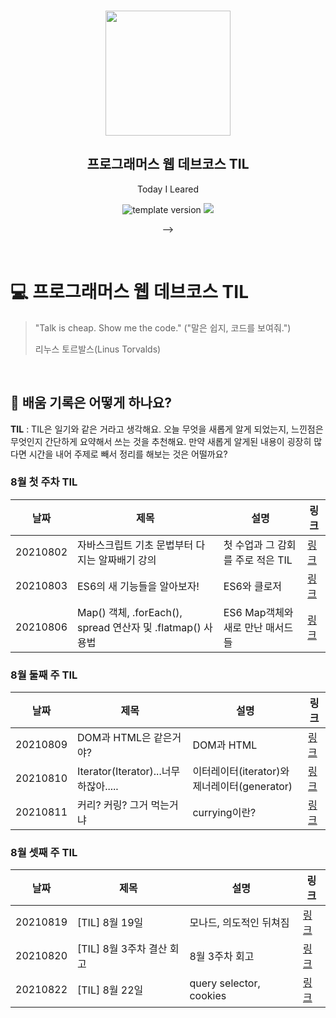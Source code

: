 <br/>
<p align="middle" >
  <img width="200px;" src="./src/images/prgms-logo.png"/>
</p>
<h2 align="middle">프로그래머스 웹 데브코스 TIL</h2>
<p align="middle">Today I Leared</p>
<p align="middle">
  <img src="https://img.shields.io/badge/version-1.0.0-blue?style=flat-square" alt="template version"/>
  <img src="https://img.shields.io/badge/language-md-md.svg?style=flat-square"/>
</p>

<p align="middle">
  <!-- <a href="#">☕ <!-- <a href="#">☕ https://velog.io/@seungrok-yoon </a> -->  </a> -->  
</p>

<br/>

# 💻 프로그래머스 웹 데브코스 TIL

> "Talk is cheap. Show me the code."
> ("말은 쉽지, 코드를 보여줘.")
>
> 리누스 토르발스(Linus Torvalds)

<br/>

## 📌 배움 기록은 어떻게 하나요?

**TIL** : TIL은 일기와 같은 거라고 생각해요. 오늘 무엇을 새롭게 알게 되었는지, 느낀점은 무엇인지 간단하게 요약해서 쓰는 것을 추천해요. 만약 새롭게 알게된 내용이 굉장히 많다면 시간을 내어 주제로 빼서 정리를 해보는 것은 어떨까요?
### **8월 첫 주차 TIL**
>
|날짜|제목|설명|링크|
|---|---|---|---|
|20210802|자바스크립트 기초 문법부터 다지는 알짜배기 강의|첫 수업과 그 감회를 주로 적은 TIL|[링크](https://velog.io/@seungrok-yoon/TIL-20210802)|
|20210803|ES6의 새 기능들을 알아보자!|ES6와 클로저|[링크](https://velog.io/@seungrok-yoon/TIL-20210803)|
|20210806|Map() 객체, .forEach(), spread 연산자 및 .flatmap() 사용법|ES6 Map객체와 새로 만난 매서드들|[링크](https://velog.io/@seungrok-yoon/TIL-20210806)|$

### **8월 둘째 주 TIL**
>
|날짜|제목|설명|링크|
|---|---|---|---|
|20210809| DOM과 HTML은 같은거야?  | DOM과 HTML |[링크](https://velog.io/@seungrok-yoon/TIL-20210809)|
|20210810| Iterator(Iterator)...너무하잖아.....| 이터레이터(iterator)와 제너레이터(generator) |[링크](https://velog.io/@seungrok-yoon/TIL-20210810)|
|20210811| 커리? 커링? 그거 먹는거냐  | currying이란?   |[링크](https://velog.io/@seungrok-yoon/TIL-20210811)|

 ### **8월 셋째 주 TIL**
>
|날짜|제목|설명|링크|
|---|---|---|---|
|20210819| [TIL] 8월 19일  | 모나드, 의도적인 뒤쳐짐 |[링크](https://velog.io/@seungrok-yoon/TIL-20210819)|
|20210820| [TIL] 8월 3주차 결산 회고| 8월 3주차 회고 |[링크](https://velog.io/@seungrok-yoon/TIL-20210820)|
|20210822| [TIL] 8월 22일  | query selector, cookies |[링크](https://velog.io/@seungrok-yoon/TIL-20210822)|

 